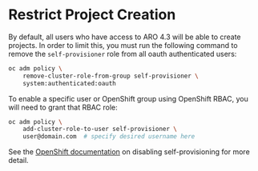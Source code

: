 # Restrict Project Creation
 
By default, all users who have access to ARO 4.3 will be able to create projects.  In order to limit this, you must run the following command to remove the `self-provisioner` role from all oauth authenticated users:
 
```bash
oc adm policy \ 
    remove-cluster-role-from-group self-provisioner \
    system:authenticated:oauth
```

To enable a specific user or OpenShift group using OpenShift RBAC, you will need to grant that RBAC role:
 
```bash
oc adm policy \
    add-cluster-role-to-user self-provisioner \
    user@domain.com  # specify desired username here
```

See the [OpenShift documentation](https://docs.openshift.com/container-platform/3.11/admin_guide/managing_projects.html#disabling-self-provisioning) on disabling self-provisioning for more detail.